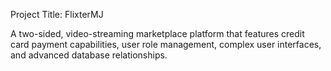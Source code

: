 Project Title: FlixterMJ

A two-sided, video-streaming marketplace platform that features credit card payment capabilities, user role management, complex user interfaces, and advanced database relationships.
